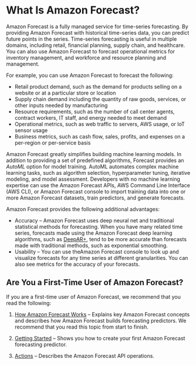 # What Is Amazon Forecast?<a name="what-is-forecast"></a>

Amazon Forecast is a fully managed service for time\-series forecasting\. By providing Amazon Forecast with historical time\-series data, you can predict future points in the series\. Time\-series forecasting is useful in multiple domains, including retail, financial planning, supply chain, and healthcare\. You can also use Amazon Forecast to forecast operational metrics for inventory management, and workforce and resource planning and management\.

For example, you can use Amazon Forecast to forecast the following:
+ Retail product demand, such as the demand for products selling on a website or at a particular store or location
+ Supply chain demand including the quantity of raw goods, services, or other inputs needed by manufacturing
+ Resource requirements, such as the number of call center agents, contract workers, IT staff, and energy needed to meet demand
+ Operational metrics, such as web traffic to servers, AWS usage, or IoT sensor usage
+ Business metrics, such as cash flow, sales, profits, and expenses on a per\-region or per\-service basis

Amazon Forecast greatly simplifies building machine learning models\. In addition to providing a set of predefined algorithms, Forecast provides an *AutoML* option for model training\. AutoML automates complex machine learning tasks, such as algorithm selection, hyperparameter tuning, iterative modeling, and model assessment\. Developers with no machine learning expertise can use the Amazon Forecast APIs, AWS Command Line Interface \(AWS CLI\), or Amazon Forecast console to import training data into one or more Amazon Forecast datasets, train predictors, and generate forecasts\.

Amazon Forecast provides the following additional advantages:
+ Accuracy – Amazon Forecast uses deep neural net and traditional statistical methods for forecasting\. When you have many related time series, forecasts made using the Amazon Forecast deep learning algorithms, such as [DeepAR\+](aws-forecast-recipe-deeparplus.md), tend to be more accurate than forecasts made with traditional methods, such as exponential smoothing\.
+ Usability – You can use theAmazon Forecast console to look up and visualize forecasts for any time series at different granularities\. You can also see metrics for the accuracy of your forecasts\.

## Are You a First\-Time User of Amazon Forecast?<a name="whatis-firsttimeuser"></a>

If you are a first\-time user of Amazon Forecast, we recommend that you read the following:

1. [How Amazon Forecast Works](how-it-works.md) – Explains key Amazon Forecast concepts and describes how Amazon Forecast builds forecasting predictors\. We recommend that you read this topic from start to finish\.

1. [Getting Started](getting-started.md) – Shows you how to create your first Amazon Forecast forecasting predictor\.

1.  [Actions](API_Operations.md) – Describes the Amazon Forecast API operations\.